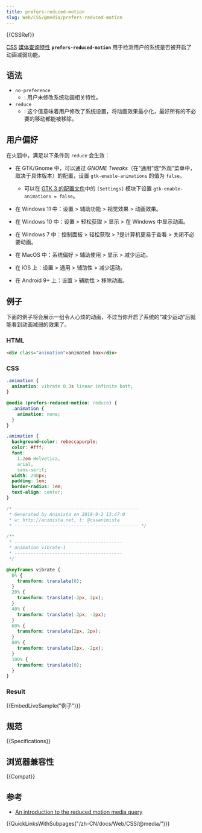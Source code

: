 ```yaml
---
title: prefers-reduced-motion
slug: Web/CSS/@media/prefers-reduced-motion
---
```


{{CSSRef}}

[CSS](/zh-CN/docs/CSS) [媒体查询特性](/zh-CN/docs/Web/CSS/CSS_media_queries/Using_media_queries#Media_features) **`prefers-reduced-motion`** 用于检测用户的系统是否被开启了动画减弱功能。

## 语法

- `no-preference`
  - : 用户未修改系统动画相关特性。
- `reduce`
  - : 这个值意味着用户修改了系统设置，将动画效果最小化，最好所有的不必要的移动都能被移除。

## 用户偏好

在火狐中，满足以下条件则 `reduce` 会生效：

- 在 GTK/Gnome 中，可以通过 _GNOME Tweaks_（在“通用”或“外观”菜单中，取决于具体版本）的配置，设置 `gtk-enable-animations` 的值为 `false`。

  - 可以在 [GTK 3 的配置文件](https://wiki.archlinux.org/index.php/GTK#Configuration)中的 `[Settings]` 模块下设置 `gtk-enable-animations = false`。

- 在 Windows 11 中：设置 > 辅助功能 > 视觉效果 > 动画效果。
- 在 Windows 10 中：设置 > 轻松获取 > 显示 > 在 Windows 中显示动画。
- 在 Windows 7 中：控制面板 > 轻松获取 > ?是计算机更易于查看 > 关闭不必要动画。
- 在 MacOS 中：系统偏好 > 辅助使用 > 显示 > 减少运动。
- 在 iOS 上：设置 > 通用 > 辅助性 > 减少运动。
- 在 Android 9+ 上：设置 > 辅助性 > 移除动画。

## 例子

下面的例子将会展示一组令人心烦的动画，不过当你开启了系统的“减少运动”后就能看到动画减弱的效果了。

### HTML

```html
<div class="animation">animated box</div>
```

### CSS

```css
.animation {
  animation: vibrate 0.3s linear infinite both;
}

@media (prefers-reduced-motion: reduce) {
  .animation {
    animation: none;
  }
}
```

```css hidden
.animation {
  background-color: rebeccapurple;
  color: #fff;
  font:
    1.2em Helvetica,
    arial,
    sans-serif;
  width: 200px;
  padding: 1em;
  border-radius: 1em;
  text-align: center;
}

/* ----------------------------------------------
 * Generated by Animista on 2018-9-2 13:47:0
 * w: http://animista.net, t: @cssanimista
 * ---------------------------------------------- */

/**
 * ----------------------------------------
 * animation vibrate-1
 * ----------------------------------------
 */

@keyframes vibrate {
  0% {
    transform: translate(0);
  }
  20% {
    transform: translate(-2px, 2px);
  }
  40% {
    transform: translate(-2px, -2px);
  }
  60% {
    transform: translate(2px, 2px);
  }
  80% {
    transform: translate(2px, -2px);
  }
  100% {
    transform: translate(0);
  }
}
```

### Result

{{EmbedLiveSample("例子")}}

## 规范

{{Specifications}}

## 浏览器兼容性

{{Compat}}

## 参考

- [An introduction to the reduced motion media query](https://css-tricks.com/introduction-reduced-motion-media-query/)

{{QuickLinksWithSubpages("/zh-CN/docs/Web/CSS/@media/")}}
